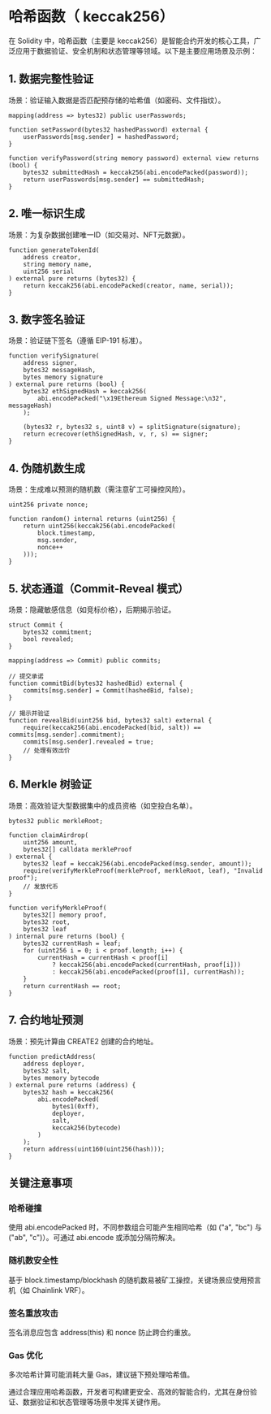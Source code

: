 # 哈希函数（ keccak256）

在 Solidity 中，哈希函数（主要是 keccak256）是智能合约开发的核心工具，广泛应用于数据验证、安全机制和状态管理等领域。以下是主要应用场景及示例：

## 1. 数据完整性验证

场景：验证输入数据是否匹配预存储的哈希值（如密码、文件指纹）。

```solidity
mapping(address => bytes32) public userPasswords;

function setPassword(bytes32 hashedPassword) external {
    userPasswords[msg.sender] = hashedPassword;
}

function verifyPassword(string memory password) external view returns (bool) {
    bytes32 submittedHash = keccak256(abi.encodePacked(password));
    return userPasswords[msg.sender] == submittedHash;
}
```

## 2. 唯一标识生成

场景：为复杂数据创建唯一ID（如交易对、NFT元数据）。

```solidity
function generateTokenId(
    address creator,
    string memory name,
    uint256 serial
) external pure returns (bytes32) {
    return keccak256(abi.encodePacked(creator, name, serial));
}
```

## 3. 数字签名验证

场景：验证链下签名（遵循 EIP-191 标准）。

```solidity
function verifySignature(
    address signer,
    bytes32 messageHash,
    bytes memory signature
) external pure returns (bool) {
    bytes32 ethSignedHash = keccak256(
        abi.encodePacked("\x19Ethereum Signed Message:\n32", messageHash)
    );

    (bytes32 r, bytes32 s, uint8 v) = splitSignature(signature);
    return ecrecover(ethSignedHash, v, r, s) == signer;
}
```

## 4. 伪随机数生成

场景：生成难以预测的随机数（需注意矿工可操控风险）。

```solidity
uint256 private nonce;

function random() internal returns (uint256) {
    return uint256(keccak256(abi.encodePacked(
        block.timestamp,
        msg.sender,
        nonce++
    )));
}
```

## 5. 状态通道（Commit-Reveal 模式）

场景：隐藏敏感信息（如竞标价格），后期揭示验证。

```solidity
struct Commit {
    bytes32 commitment;
    bool revealed;
}

mapping(address => Commit) public commits;

// 提交承诺
function commitBid(bytes32 hashedBid) external {
    commits[msg.sender] = Commit(hashedBid, false);
}

// 揭示并验证
function revealBid(uint256 bid, bytes32 salt) external {
    require(keccak256(abi.encodePacked(bid, salt)) == commits[msg.sender].commitment);
    commits[msg.sender].revealed = true;
    // 处理有效出价
}
```

## 6. Merkle 树验证

场景：高效验证大型数据集中的成员资格（如空投白名单）。

```solidity
bytes32 public merkleRoot;

function claimAirdrop(
    uint256 amount,
    bytes32[] calldata merkleProof
) external {
    bytes32 leaf = keccak256(abi.encodePacked(msg.sender, amount));
    require(verifyMerkleProof(merkleProof, merkleRoot, leaf), "Invalid proof");
    // 发放代币
}

function verifyMerkleProof(
    bytes32[] memory proof,
    bytes32 root,
    bytes32 leaf
) internal pure returns (bool) {
    bytes32 currentHash = leaf;
    for (uint256 i = 0; i < proof.length; i++) {
        currentHash = currentHash < proof[i]
            ? keccak256(abi.encodePacked(currentHash, proof[i]))
            : keccak256(abi.encodePacked(proof[i], currentHash));
    }
    return currentHash == root;
}
```

## 7. 合约地址预测

场景：预先计算由 CREATE2 创建的合约地址。

```solidity
function predictAddress(
    address deployer,
    bytes32 salt,
    bytes memory bytecode
) external pure returns (address) {
    bytes32 hash = keccak256(
        abi.encodePacked(
            bytes1(0xff),
            deployer,
            salt,
            keccak256(bytecode)
        )
    );
    return address(uint160(uint256(hash)));
}
```

## 关键注意事项

### 哈希碰撞

使用 abi.encodePacked 时，不同参数组合可能产生相同哈希（如 ("a", "bc") 与 ("ab", "c")）。可通过 abi.encode 或添加分隔符解决。

### 随机数安全性

基于 block.timestamp/blockhash 的随机数易被矿工操控，关键场景应使用预言机（如 Chainlink VRF）。

### 签名重放攻击

签名消息应包含 address(this) 和 nonce 防止跨合约重放。

### Gas 优化

多次哈希计算可能消耗大量 Gas，建议链下预处理哈希值。

通过合理应用哈希函数，开发者可构建更安全、高效的智能合约，尤其在身份验证、数据验证和状态管理等场景中发挥关键作用。
